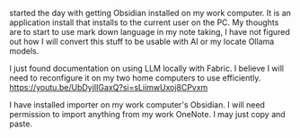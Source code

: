 started the day with getting Obsidian installed on my work computer. It is an application install that installs to the current user  on the PC. 
My thoughts are to start to use mark down language in my note taking, I have not figured out how I will convert this stuff to be usable with AI or my locate Ollama models.

I just found documentation on using LLM locally with Fabric. I believe I will need to reconfigure it on my two home computers to use efficiently.
https://youtu.be/UbDyjIIGaxQ?si=sLiimwUxoj8CPvxm

I have installed importer on my work computer's Obsidian. I will need permission to import anything from my work OneNote.
I may just copy and paste.



